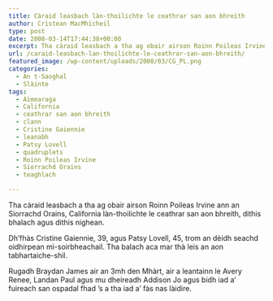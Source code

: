 ```yaml
---
title: Càraid leasbach làn-thoilichte le ceathrar san aon bhreith
author: Crìstean MacMhìcheil
type: post
date: 2008-03-14T17:44:38+00:00
excerpt: Tha càraid leasbach a tha ag obair airson Roinn Poileas Irvine ann an Siorrachd Orains, California làn-thoilichte le ceathrar san aon bhreith, dithis bhalach agus dithis nighean.
url: /caraid-leasbach-lan-thoilichte-le-ceathrar-san-aon-bhreith/
featured_image: /wp-content/uploads/2008/03/CG_PL.png
categories:
  - An t-Saoghal
  - Slàinte
tags:
  - Aimearaga
  - California
  - ceathrar san aon bhreith
  - clann
  - Cristine Gaiennie
  - leanabh
  - Patsy Lovell
  - quadruplets
  - Roinn Poileas Irvine
  - Siorrachd Orains
  - teaghlach

---
```

Tha càraid leasbach a tha ag obair airson Roinn Poileas Irvine ann an Siorrachd Orains, California làn-thoilichte le ceathrar san aon bhreith, dithis bhalach agus dithis nighean.

Dh’fhàs Cristine Gaiennie, 39, agus Patsy Lovell, 45, trom an dèidh seachd oidhirpean mì-soirbheachail. Tha balach aca mar thà leis an aon tabhartaiche-shìl.

Rugadh Braydan James air an 3mh den Mhàrt, air a leantainn le Avery Renee, Landan Paul agus mu dheireadh Addison Jo agus bidh iad a’ fuireach san ospadal fhad ’s a tha iad a’ fàs nas làidire.